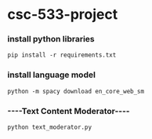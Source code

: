 # csc-533-project

### install python libraries

`pip install -r requirements.txt`

### install language model
`python -m spacy download en_core_web_sm`

### ----Text Content Moderator----

`python text_moderator.py`
